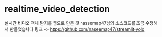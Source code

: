 # realtime_video_detection
실시간 비디오 객체 탐지를 웹으로 만든 것
nassemap47님의 소스코드를 조금 수정해서 만들었습니다
링크 -> https://github.com/naseemap47/streamlit-yolo
